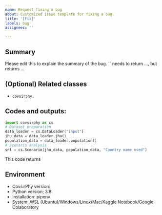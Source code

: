 ```yaml
---
name: Request fixing a bug
about: Customized issue template for fixing a bug.
title: '[Fix]'
labels: bug
assignees: ''

---
```


## Summary
Please edit this to explain the summary of the bug.
`` needs to return ..., but returns ...

## (Optional) Related classes
- `covsirphy.`

## Codes and outputs:
```Python
import covsirphy as cs
# Dataset preparation
data_loader = cs.DataLoader("input")
jhu_data = data_loader.jhu()
population_data = data_loader.population()
# Scenario analysis
snl = cs.Scenario(jhu_data, population_data, "Country name used")
```
This code returns 

## Environment
- CovsirPhy version: 
- Python version; 3.8
- Installation: pipenv
- System: WSL (Ubuntu)/Windows/Linux/Mac/Kaggle Notebook/Google Colaboratory
